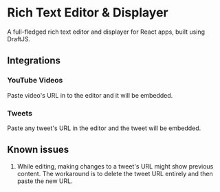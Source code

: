 # Rich Text Editor & Displayer

A full-fledged rich text editor and displayer for React apps, built using DraftJS.

## Integrations

### YouTube Videos

Paste video's URL in to the editor and it will be embedded.

### Tweets

Paste any tweet's URL in the editor and the tweet will be embedded.

## Known issues

1. While editing, making changes to a tweet's URL might show previous content. The workaround is to delete the tweet URL entirely and then paste the new URL.
